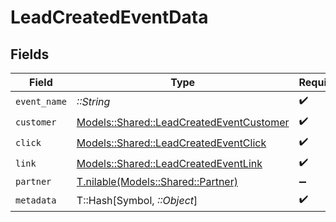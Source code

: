 # LeadCreatedEventData


## Fields

| Field                                                                                       | Type                                                                                        | Required                                                                                    | Description                                                                                 |
| ------------------------------------------------------------------------------------------- | ------------------------------------------------------------------------------------------- | ------------------------------------------------------------------------------------------- | ------------------------------------------------------------------------------------------- |
| `event_name`                                                                                | *::String*                                                                                  | :heavy_check_mark:                                                                          | N/A                                                                                         |
| `customer`                                                                                  | [Models::Shared::LeadCreatedEventCustomer](../../models/shared/leadcreatedeventcustomer.md) | :heavy_check_mark:                                                                          | N/A                                                                                         |
| `click`                                                                                     | [Models::Shared::LeadCreatedEventClick](../../models/shared/leadcreatedeventclick.md)       | :heavy_check_mark:                                                                          | N/A                                                                                         |
| `link`                                                                                      | [Models::Shared::LeadCreatedEventLink](../../models/shared/leadcreatedeventlink.md)         | :heavy_check_mark:                                                                          | N/A                                                                                         |
| `partner`                                                                                   | [T.nilable(Models::Shared::Partner)](../../models/shared/partner.md)                        | :heavy_minus_sign:                                                                          | N/A                                                                                         |
| `metadata`                                                                                  | T::Hash[Symbol, *::Object*]                                                                 | :heavy_check_mark:                                                                          | N/A                                                                                         |